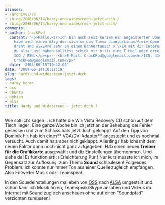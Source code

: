 ```yaml
---
aliases:
- /archives/73
- /blog/2008/06/14/hardy-und-widescreen-jetzt-doch-/
- /blog/2008/06/14/hardy-und-widescreen-jetzt-doch/
comments:
- author: CracKPod
  content: "<p>Hallo,<br>Ich bin auch seit kurzem ein begeisterter Ubuntu Fan und
    habe auch einen Blog der sich um das Thema Ubuntu/Linux/Freie|Open-Source-Software
    dreht und w\xE4re sehr an einem Bannertausch o.\xE4 mit dir interessiert. Falls
    du also Lust haben solltest schick mir bitte eine E-Mail oder erreiche mich per
    ICQ / MSN.</p><p>---<br>E-Mail: CracKPod@googlemail.com<br>ICQ: 414059439<br>MSN:
    CracKPod@googlemail.com</p>"
  date: '2008-06-15T16:42:03'
date: '2008-06-14T10:18:19'
slug: hardy-und-widescreen-jetzt-doch
tags:
- hardy heron
- oss
- ubuntu
- debian
- alsa
title: Hardy und Widescreen - jetzt doch ?
---
```


Wie soll ichs sagen... ich hatte die Win Vista Recovery CD schon auf dem
Tisch liegen.  Eine ganze Woche bin ich jetzt an der Behebung der Fehler
gesessen und zum Schluss hats jetzt doch geklappt!  Auf den Tipp von
[Dominik](http://www.kubla.de) hin hab ich einen** VGA/DVI Adapter**
angesteckt und es nochmal versucht. Auch damit hats aber nich geklappt.
Allerdings hab ichs mit dem neuen Faktor dann noch nicht ganz aufgegeben.
Hab einen neuen **Treiber für die Grafikkarte** ausgewählt und die
Einstellungen übernommen. Und siehe da! Es funktioniert! :) Erleichterung
Pur ! Nur kurz musste ich mich, im Gegensatz zur Auflösung, zum Thema
**Sound** schlaulesen! Folgendes Problem: Ich konnte nur immer Ton aus
einer Quelle zugleich empfangen. Also Entweder Musik oder Teamspeak.

In den Soundeinstellungen mal eben von
[OSS](http://de.wikipedia.org/wiki/Open_Sound_System) nach
[ALSA](http://de.wikipedia.org/wiki/Advanced_Linux_Sound_Architecture)
umgestellt und schon kann ich Musik hören, Teamspeak/Skype anhaben und
Videos im Internet mit Sound zugleich anschauen ohne auf einen "Soundpfad"
verzichten zumüssen!
